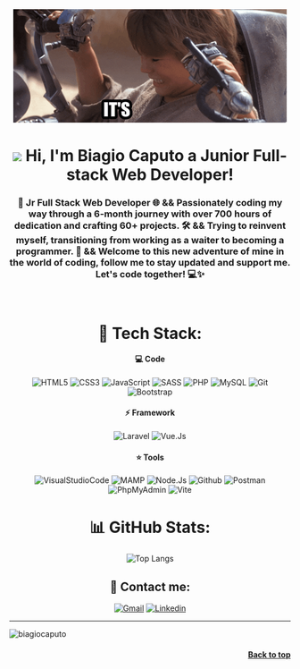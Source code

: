 <div align='center' id="readme-top">
<img src="try.gif">    
<h1>
    <img src="https://user-images.githubusercontent.com/1303154/88677602-1635ba80-d120-11ea-84d8-d263ba5fc3c0.gif" width="5%">
    Hi, I'm Biagio Caputo a Junior Full-stack Web Developer!
</h1>
<h3>
    🚀 Jr Full Stack Web Developer 🌐 && Passionately coding my way through a 6-month journey with over 700 hours of dedication and crafting 60+ projects. 🛠️ && Trying to reinvent myself, transitioning from working as a waiter to becoming a programmer. 🎨 && Welcome to this new adventure of mine in the world of coding, follow me to stay updated and support me. Let's code together! 💻✨
</h3>
</br>


# 🔮 Tech Stack:

#### 💻 Code
![HTML5](https://img.shields.io/badge/HTML5-E34F26.svg?style=for-the-badge&labelColor=black&logo=HTML5&logoColor=E34F26)
![CSS3](https://img.shields.io/badge/CSS3-1572B6.svg?style=for-the-badge&labelColor=black&logo=CSS3&logoColor=1572B6)
![JavaScript](https://img.shields.io/badge/javascript-%23323330.svg?style=for-the-badge&labelColor=black&logo=javascript&logoColor=%23F7DF1E)
![SASS](https://img.shields.io/badge/Sass-CC6699.svg?style=for-the-badge&labelColor=black&logo=Sass&logoColor=CC6699)
![PHP](https://img.shields.io/badge/PHP-777BB4.svg?style=for-the-badge&labelColor=black&logo=PHP&logoColor=777BB4)
![MySQL](https://img.shields.io/badge/MySQL-4479A1.svg?style=for-the-badge&labelColor=black&logo=MySQL&logoColor=4479A1)
![Git](https://img.shields.io/badge/Git-F05032.svg?style=for-the-badge&labelColor=black&logo=Git&logoColor=F05032)
![Bootstrap](https://img.shields.io/badge/Bootstrap-7952B3.svg?style=for-the-badge&labelColor=black&logo=Bootstrap&logoColor=7952B3)

#### ⚡ Framework
![Laravel](https://img.shields.io/badge/Laravel-FF2D20.svg?style=for-the-badge&labelColor=black&logo=Laravel&logoColor=FF2D20)
![Vue.Js](https://img.shields.io/badge/Vue.js-4FC08D.svg?style=for-the-badge&labelColor=black&logo=vuedotjs&logoColor=4FC08D)

#### ⭐ Tools
![VisualStudioCode](https://img.shields.io/badge/Visual%20Studio%20Code-007ACC.svg?style=for-the-badge&labelColor=black&logo=Visual-Studio-Code&logoColor=007ACC)
![MAMP](https://img.shields.io/badge/MAMP-02749C.svg?style=for-the-badge&labelColor=black&logo=MAMP&logoColor=02749C)
![Node.Js](https://img.shields.io/badge/Node.js-339933.svg?style=for-the-badge&labelColor=black&logo=nodedotjs&logoColor=339933)
![Github](https://img.shields.io/badge/GitHub-181717.svg?style=for-the-badge&labelColor=black&logo=GitHub&logoColor=181717)
![Postman](https://img.shields.io/badge/Postman-FF6C37.svg?style=for-the-badge&labelColor=black&logo=Postman&logoColor=FF6C37)
![PhpMyAdmin](https://img.shields.io/badge/phpMyAdmin-6C78AF.svg?style=for-the-badge&labelColor=black&logo=phpMyAdmin&logoColor=6C78AF)
![Vite](https://img.shields.io/badge/Vite-646CFF.svg?style=for-the-badge&labelColor=black&logo=Vite&logoColor=646CFF)
</br>

# 📊 GitHub Stats:
![Top Langs](https://github-readme-stats.vercel.app/api/top-langs/?username=BiagioCaputo&layout=compact&theme=react&langs_count=6)
</br>

## 📧 Contact me:
[![Gmail](https://img.shields.io/badge/Gmail-EA4335.svg?style=plastic&logo=Gmail&logoColor=white)](mailto:bia.caputo98@gmail.com)
[![Linkedin](https://img.shields.io/badge/LinkedIn-0A66C2.svg?style=plastic&logo=LinkedIn&logoColor=white)](https://www.linkedin.com/in/biagio-caputo-92570a303/)
</br>
</div>

---
<p align="left"> <img src="https://komarev.com/ghpvc/?username=biagiocaputo&label=Profile%20views&color=0e75b6&style=flat" alt="biagiocaputo" /> </p>
<h4 align="right"><a href="#readme-top">Back to top</a></h4>

